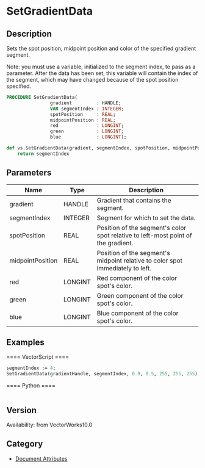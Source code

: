 # SetGradientData

## Description
Sets the spot position, midpoint position and color of the specified gradient segment.

Note: you must use a variable, initialized to the segment index, to pass as a parameter. After the data has been set, this variable will contain the index of the segment, which may have changed because of the spot position specified.

```pascal
PROCEDURE SetGradientData(
				gradient         : HANDLE;
				VAR segmentIndex : INTEGER;
				spotPosition     : REAL;
				midpointPosition : REAL;
				red              : LONGINT;
				green            : LONGINT;
				blue             : LONGINT);
```

```python
def vs.SetGradientData(gradient, segmentIndex, spotPosition, midpointPosition, red, green, blue):
    return segmentIndex
```

## Parameters
|Name|Type|Description|
|---|---|---|
|gradient|HANDLE|Gradient that contains the segment.|
|segmentIndex|INTEGER|Segment for which to set the data.|(segment indexes begin with 1)|
|spotPosition|REAL|Position of the segment's color spot relative to left-most point of the gradient.|(position &gt;= 0.0 and position &lt;= 1.0)|
|midpointPosition|REAL|Position of the segment's midpoint relative to color spot immediately to left.|(position &gt;= 0.0 and position &lt;= 1.0)|
|red|LONGINT|Red component of the color spot's color.|(red &gt;= 0 and red &lt;= 255)|
|green|LONGINT|Green component of the color spot's color.|(green &gt;= 0 and green &lt;= 255)|
|blue|LONGINT|Blue component of the color spot's color.|(blue &gt;= 0 and blue &lt;= 255)|

## Examples
==== VectorScript ====
```pascal
segmentIndex := 4;
SetGradientData(gradientHandle, segmentIndex, 0.9, 0.5, 255, 255, 255);
```
==== Python ====
```python

```

## Version
Availability: from VectorWorks10.0

## Category
* [Document Attributes](../Categories/Document%20Attributes.md)
